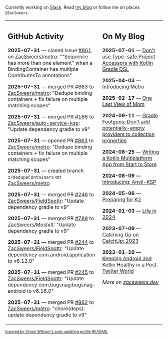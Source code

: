 Currently working on [Slack](https://slack.com/). Read [my blog](https://zacsweers.dev/) or follow me on places `@ZacSweers`.

<table><tr><td valign="top" width="60%">

## GitHub Activity
<!-- githubActivity starts -->
**2025-07-31** — closed issue [#861](https://github.com/ZacSweers/metro/issues/861) on [ZacSweers/metro](https://github.com/ZacSweers/metro): ""Sequence has more than one element" when a BindingContainer has multiple ContributesTo annotations"

**2025-07-31** — merged PR [#863](https://github.com/ZacSweers/metro/pull/863) to [ZacSweers/metro](https://github.com/ZacSweers/metro): "Dedupe binding containers + fix failure on multiple matching scopes"

**2025-07-31** — merged PR [#166](https://github.com/ZacSweers/auto-service-ksp/pull/166) to [ZacSweers/auto-service-ksp](https://github.com/ZacSweers/auto-service-ksp): "Update dependency gradle to v9"

**2025-07-31** — opened PR [#863](https://github.com/ZacSweers/metro/pull/863) to [ZacSweers/metro](https://github.com/ZacSweers/metro): "Dedupe binding containers + fix failure on multiple matching scopes"

**2025-07-31** — created branch `z/dedupeContainers` on [ZacSweers/metro](https://github.com/ZacSweers/metro)

**2025-07-31** — merged PR [#246](https://github.com/ZacSweers/FieldSpottr/pull/246) to [ZacSweers/FieldSpottr](https://github.com/ZacSweers/FieldSpottr): "Update dependency gradle to v9"

**2025-07-31** — merged PR [#789](https://github.com/ZacSweers/MoshiX/pull/789) to [ZacSweers/MoshiX](https://github.com/ZacSweers/MoshiX): "Update dependency gradle to v9"

**2025-07-31** — merged PR [#244](https://github.com/ZacSweers/FieldSpottr/pull/244) to [ZacSweers/FieldSpottr](https://github.com/ZacSweers/FieldSpottr): "Update dependency com.android.application to v8.12.0"

**2025-07-31** — merged PR [#245](https://github.com/ZacSweers/FieldSpottr/pull/245) to [ZacSweers/FieldSpottr](https://github.com/ZacSweers/FieldSpottr): "Update dependency com.bugsnag:bugsnag-android to v6.16.0"

**2025-07-31** — merged PR [#862](https://github.com/ZacSweers/metro/pull/862) to [ZacSweers/metro](https://github.com/ZacSweers/metro): "chore(deps): update dependency gradle to v9"
<!-- githubActivity ends -->
</td><td valign="top" width="40%">

## On My Blog
<!-- blog starts -->
**2025-07-01** — [Don't use Type-safe Project Accessors with Kotlin Gradle DSL](https://www.zacsweers.dev/dont-use-type-safe-project-accessors-with-kotlin-gradle-dsl/)

**2025-04-03** — [Introducing Metro](https://www.zacsweers.dev/introducing-metro/)

**2025-02-17** — [One Last View of Mom](https://www.zacsweers.dev/one-last-view-of-mom/)

**2024-09-11** — [Gradle Footguns: Don't add potentially-empty providers to collection properties](https://www.zacsweers.dev/gradle-footgun-adding-empty-providers-to-collection-properties/)

**2024-08-25** — [Writing a Kotlin Multiplatform App from Start to Store](https://www.zacsweers.dev/writing-a-kotlin-multiplatform-app-from-start-to-store/)

**2024-08-09** — [Introducing: Anvil-KSP](https://www.zacsweers.dev/introducing-anvil-ksp/)

**2024-05-06** — [Preparing for K2](https://www.zacsweers.dev/preparing-for-k2/)

**2024-01-03** — [Life in 2024](https://www.zacsweers.dev/life-in-2024/)

**2023-07-09** — [Catching Up on CatchUp: 2023](https://www.zacsweers.dev/catching-up-on-catchup-2023/)

**2023-01-10** — [Keeping Android and Kotlin Healthy in a Post-Twitter World](https://www.zacsweers.dev/keeping-android-healthy/)
<!-- blog ends -->
_More on [zacsweers.dev](https://zacsweers.dev/)_
</td></tr></table>

<sub><a href="https://simonwillison.net/2020/Jul/10/self-updating-profile-readme/">Inspired by Simon Willison's auto-updating profile README.</a></sub>
